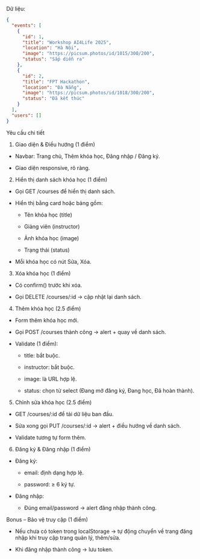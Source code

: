 Dữ liệu:

```json
{
  "events": [
    {
      "id": 1,
      "title": "Workshop AI4Life 2025",
      "location": "Hà Nội",
      "image": "https://picsum.photos/id/1015/300/200",
      "status": "Sắp diễn ra"
    },
    {
      "id": 2,
      "title": "FPT Hackathon",
      "location": "Đà Nẵng",
      "image": "https://picsum.photos/id/1018/300/200",
      "status": "Đã kết thúc"
    }
  ],
  "users": []
}
```


Yêu cầu chi tiết

1. Giao diện & Điều hướng (1 điểm)

- Navbar: Trang chủ, Thêm khóa học, Đăng nhập / Đăng ký.

- Giao diện responsive, rõ ràng.

2. Hiển thị danh sách khóa học (1 điểm)

- Gọi GET /courses để hiển thị danh sách.

- Hiển thị bằng card hoặc bảng gồm:

  - Tên khóa học (title)

  - Giảng viên (instructor)

  - Ảnh khóa học (image)

  - Trạng thái (status)

- Mỗi khóa học có nút Sửa, Xóa.

3. Xóa khóa học (1 điểm)

- Có confirm() trước khi xóa.

- Gọi DELETE /courses/:id → cập nhật lại danh sách.

4. Thêm khóa học (2.5 điểm)

- Form thêm khóa học mới.

- Gọi POST /courses thành công → alert + quay về danh sách.

- Validate (1 điểm):

  - title: bắt buộc.

  - instructor: bắt buộc.

  - image: là URL hợp lệ.

  - status: chọn từ select (Đang mở đăng ký, Đang học, Đã hoàn thành).

5. Chỉnh sửa khóa học (2.5 điểm)

- GET /courses/:id để tải dữ liệu ban đầu.

- Sửa xong gọi PUT /courses/:id → alert + điều hướng về danh sách.

- Validate tương tự form thêm.

6. Đăng ký & Đăng nhập (1 điểm)

- Đăng ký:

  - email: định dạng hợp lệ.

  - password: ≥ 6 ký tự.

- Đăng nhập:

  - Đúng email/password → alert đăng nhập thành công.

Bonus – Bảo vệ truy cập (1 điểm)

- Nếu chưa có token trong localStorage → tự động chuyển về trang đăng nhập khi truy cập trang quản lý, thêm/sửa.

- Khi đăng nhập thành công → lưu token.


